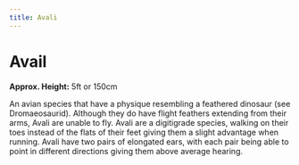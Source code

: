 ```yaml
---
title: Avali
---
```


# Avail

**Approx. Height:** 5ft or 150cm

An avian species that have a physique resembling a feathered dinosaur (see Dromaeosaurid). Although they do have flight feathers extending from their arms, Avali are unable to fly. Avali are a digitigrade species, walking on their toes instead of the flats of their feet giving them a slight advantage when running. Avali have two pairs of elongated ears, with each pair being able to point in different directions giving them above average hearing.
